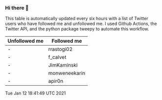 ### Hi there 👋

This table is automatically updated every six hours with a list of Twitter users who have followed me and unfollowed me. I used Github Actions, the Twitter API, and the python package tweepy to automate this workflow.

| Unfollowed me |  Followed me |
| --- | --- |
|-|rrastogi02|
|-|f_calvet|
|-|JimKaminski|
|-|monweneekarin|
|-|apir0n|
Tue Jan 12 18:41:49 UTC 2021
